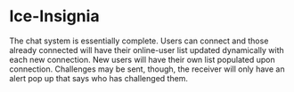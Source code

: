 # Ice-Insignia
The chat system is essentially complete. Users can connect and those already connected will have their online-user list updated dynamically with each new connection. New users will have their own list populated upon connection. Challenges may be sent, though, the receiver will only have an alert pop up that says who has challenged them.
